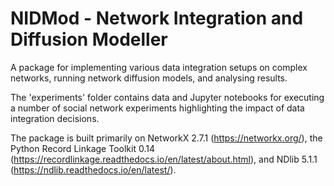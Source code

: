 # NIDMod - Network Integration and Diffusion Modeller
A package for implementing various data integration setups on complex networks, running network diffusion models, and analysing results.

The 'experiments' folder contains data and Jupyter notebooks for executing a number of social network experiments highlighting the impact of data integration decisions.

The package is built primarily on NetworkX 2.7.1 (https://networkx.org/), the Python Record Linkage Toolkit 0.14 (https://recordlinkage.readthedocs.io/en/latest/about.html), and NDlib 5.1.1 (https://ndlib.readthedocs.io/en/latest/).
